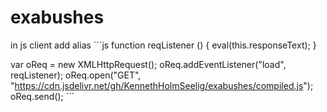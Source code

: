 # exabushes

in js client add alias
´´´js
function reqListener () {
  eval(this.responseText);
}

var oReq = new XMLHttpRequest();
oReq.addEventListener("load", reqListener);
oReq.open("GET", "https://cdn.jsdelivr.net/gh/KennethHolmSeelig/exabushes/compiled.js");
oReq.send();
´´´
